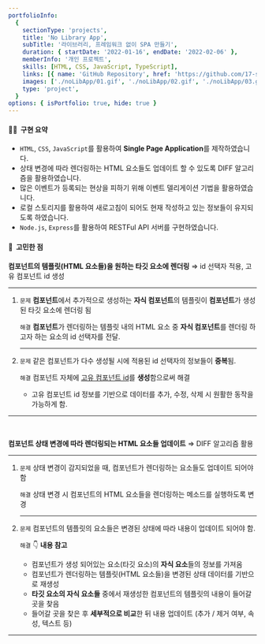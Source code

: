 ```yaml
---
portfolioInfo:
  {
    sectionType: 'projects',
    title: 'No Library App',
    subTitle: '라이브러리, 프레임워크 없이 SPA 만들기',
    duration: { startDate: '2022-01-16', endDate: '2022-02-06' },
    memberInfo: '개인 프로젝트',
    skills: [HTML, CSS, JavaScript, TypeScript],
    links: [{ name: 'GitHub Repository', href: 'https://github.com/17-sss/no-lib-App' }],
    images: ['./noLibApp/01.gif', './noLibApp/02.gif', './noLibApp/03.gif', './noLibApp/04.gif', './noLibApp/05.gif'],
    type: 'project',
  }
options: { isPortfolio: true, hide: true }
---
```


<h4 class="bg--gray text--bold"> 🧚🏻&nbsp;&nbsp;구현 요약</h4>

- `HTML`, `CSS`, `JavaScript`를 활용하여 **Single Page Application**를 제작하였습니다.
- 상태 변경에 따라 렌더링하는 HTML 요소들도 업데이트 할 수 있도록 DIFF 알고리즘을 활용하였습니다.
- 많은 이벤트가 등록되는 현상을 피하기 위해 이벤트 델리게이션 기법을 활용하였습니다.
- 로컬 스토리지를 활용하여 새로고침이 되어도 현재 작성하고 있는 정보들이 유지되도록 하였습니다.
- `Node.js`, `Express`를 활용하여 RESTFul API 서버를 구현하였습니다.

<h4 class="bg--gray text--bold">🤔&nbsp;&nbsp;고민한 점</h4>

<p>
  <strong>컴포넌트의 템플릿(HTML 요소들)을 원하는 타깃 요소에 렌더링</strong>
  <span>⇒</span>
  <span class="text--italic text--bold text--gray">id 선택자 적용, 고유 컴포넌트 id 생성</span>
</p>
<hr class="thin" />
<ol>
  <li>
    <p>
      <code class="language--text text--brown text--bold">문제</code>
      <span
        ><strong>컴포넌트</strong>에서 추가적으로 생성하는 <strong class="text--brown">자식 컴포넌트</strong>의 템플릿이
        <strong>컴포넌트</strong>가 생성된 타깃 요소에 렌더링 됨</span
      >
    </p>
    <p>
      <code class="language--text text--purple text--bold">해결</code>
      <span
        ><strong>컴포넌트</strong>가 렌더링하는 템플릿 내의 HTML 요소 중
        <strong class="text--brown">자식 컴포넌트</strong>를 렌더링 하고자 하는 요소의 id 선택자를 전달.</span
      >
    </p>
    <hr class="thin" />
  </li>
  <li>
    <p>
      <code class="language--text text--brown text--bold">문제</code>
      <span>같은 컴포넌트가 다수 생성될 시에 적용된 id 선택자의 정보들이 <strong>중복</strong>됨.</span>
    </p>
    <p>
      <code class="language--text text--purple text--bold">해결</code>
      <span>컴포넌트 자체에 <u>고유 컴포넌트 id</u>를 <strong>생성</strong>함으로써 해결</span>
    </p>
    <ul class="pl--24 alpha">
      <li>
        <span>고유 컴포넌트 id 정보를 기반으로 데이터를 추가, 수정, 삭제 시 원활한 동작을 가능하게 함.</span>
      </li>
    </ul>
  </li>
</ol>

<hr class="thin" />
<br/>

<p>
  <strong>컴포넌트 상태 변경에 따라 렌더링되는 HTML 요소들 업데이트</strong>
  <span>⇒</span>
  <span class="text--italic text--bold text--gray">DIFF 알고리즘 활용</span>
</p>
<hr class="thin" />
<ol>
  <li>
    <p>
      <code class="language--text text--brown text--bold">문제</code>
      <span>상태 변경이 감지되었을 때, 컴포넌트가 렌더링하는 요소들도 업데이트 되어야 함</span>
    </p>
    <p>
      <code class="language--text text--purple text--bold">해결</code>
      <span>상태 변경 시 컴포넌트의 HTML 요소들을 렌더링하는 메소드를 실행하도록 변경</span>
    </p>
    <hr class="thin" />
  </li>
  <li>
    <p>
      <code class="language--text text--brown text--bold">문제</code>
      <span>컴포넌트의 템플릿의 요소들은 변경된 상태에 따라 내용이 업데이트 되어야 함.</span>
    </p>
    <p>
      <code class="language--text text--purple text--bold">해결</code>
      <span class="bg--green text--italic">👇 <strong>내용 참고</strong></span>
    </p>
    <ul class="pl--24 alpha">
      <li>
        <span>컴포넌트가 생성 되어있는 요소(타깃 요소)의 <strong>자식 요소</strong>들의 정보를 가져옴</span>
      </li>
      <li>
        <span>컴포넌트가 렌더링하는 템플릿(HTML 요소들)을 변경된 상태 데이터를 기반으로 재생성 </span>
      </li>
      <li>
        <span><strong>타깃 요소의 자식 요소들</strong> 중에서 재생성한 컴포넌트의 템플릿의 내용이 들어갈 곳을 찾음</span>
      </li>
      <li>
        <span>들어갈 곳을 찾은 후 <strong>세부적으로 비교</strong>한 뒤 내용 업데이트 (추가 / 제거 여부, 속성, 텍스트 등)</span>
      </li>
    </ul>
  </li>
</ol>

<hr class="thin" />
